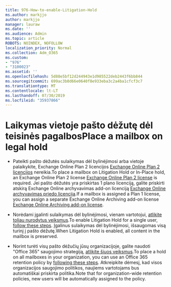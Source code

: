 ```yaml
---
title: 976-How-to-enable-Litigation-Hold
ms.author: markjjo
author: markjjo
manager: lauraw
ms.date: ''
ms.audience: Admin
ms.topic: article
ROBOTS: NOINDEX, NOFOLLOW
localization_priority: Normal
ms.collection: Adm_O365
ms.custom:
- "976"
- "3100023"
ms.assetid: ''
ms.openlocfilehash: 5d88e5bf12d244943e1d985522deb2443f6bb844
ms.sourcegitcommit: 699ac3b0d66e0640f8e933eba3c2a4ba1cfcf3c7
ms.translationtype: MT
ms.contentlocale: lt-LT
ms.lasthandoff: 07/30/2019
ms.locfileid: "35937866"
---
```

# <a name="place-a-mailbox-on-legal-hold"></a><span data-ttu-id="74fde-102">Laikymas vietoje pašto dėžutę dėl teisinės pagalbos</span><span class="sxs-lookup"><span data-stu-id="74fde-102">Place a mailbox on legal hold</span></span>

- <span data-ttu-id="74fde-103">Pateikti pašto dėžutės sulaikymas dėl bylinėjimosi arba vietoje palaikykite, Exchange Online Plan 2 licencijos [Exchange Online Plan 2 licencijos](https://docs.microsoft.com/office365/servicedescriptions/office-365-platform-service-description/office-365-plan-options) nereikia.</span><span class="sxs-lookup"><span data-stu-id="74fde-103">To place a mailbox on Litigation Hold or In-Place hold, an Exchange Online Plan 2 license [Exchange Online Plan 2 license](https://docs.microsoft.com/office365/servicedescriptions/office-365-platform-service-description/office-365-plan-options) is required.</span></span> <span data-ttu-id="74fde-104">Jei pašto dėžutės yra priskirtas 1 plano licenciją, galite priskirti atskirą Exchange Online archyvavimas add-on licenciją [Exchange Online archyvavimas priedo licencija](https://docs.microsoft.com/office365/servicedescriptions/exchange-online-archiving-service-description).</span><span class="sxs-lookup"><span data-stu-id="74fde-104">If a mailbox is assigned a Plan 1 license, you can assign a separate Exchange Online Archiving add-on license [Exchange Online Archiving add-on license](https://docs.microsoft.com/office365/servicedescriptions/exchange-online-archiving-service-description).</span></span>

- <span data-ttu-id="74fde-105">Norėdami įgalinti sulaikymas dėl bylinėjimosi, vienam vartotojui, [atlikite toliau nurodytus veiksmus](https://docs.microsoft.com/office365/SecurityCompliance/place-a-mailbox-on-litigation-hold).</span><span class="sxs-lookup"><span data-stu-id="74fde-105">To enable Litigation Hold for a single user, [follow these steps](https://docs.microsoft.com/office365/SecurityCompliance/place-a-mailbox-on-litigation-hold).</span></span> <span data-ttu-id="74fde-106">Įgalinus sulaikymas dėl bylinėjimosi, išsaugomas visą turinį į pašto dėžutę.</span><span class="sxs-lookup"><span data-stu-id="74fde-106">When Litigation Hold is enabled, all content in the mailbox is preserved.</span></span>

- <span data-ttu-id="74fde-107">Norint turėti visų pašto dėžučių jūsų organizacijoje, galite naudoti "Office 365" saugojimo strategiją, [atlikite šiuos veiksmus](https://docs.microsoft.com/en-us/office365/securitycompliance/create-a-litigation-hold).</span><span class="sxs-lookup"><span data-stu-id="74fde-107">To place a hold on all mailboxes in your organization, you can use an Office 365 retention policy by  [following these steps](https://docs.microsoft.com/en-us/office365/securitycompliance/create-a-litigation-hold).</span></span> <span data-ttu-id="74fde-108">Atkreipkite dėmesį, kad visos organizacijos saugojimo politikos, naujiems vartotojams bus automatiškai priskirta politika.</span><span class="sxs-lookup"><span data-stu-id="74fde-108">Note that for organization-wide retention policies, new users will be automatically assigned to the policy.</span></span>
